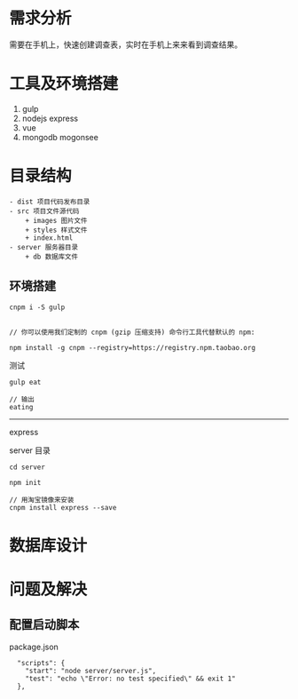 

# 需求分析 #

需要在手机上，快速创建调查表，实时在手机上来来看到调查结果。



# 工具及环境搭建 #

1. gulp
2. nodejs express
3. vue
4. mongodb mogonsee


# 目录结构 #

```
- dist 项目代码发布目录
- src 项目文件源代码
    + images 图片文件
    + styles 样式文件
    + index.html
- server 服务器目录
    + db 数据库文件
```

## 环境搭建 ##

```
cnpm i -S gulp


// 你可以使用我们定制的 cnpm (gzip 压缩支持) 命令行工具代替默认的 npm:

npm install -g cnpm --registry=https://registry.npm.taobao.org
```

测试

```
gulp eat

// 输出 
eating
```


---------
express


server 目录
```
cd server

npm init

// 用淘宝镜像来安装
cnpm install express --save 
```




# 数据库设计 #




# 问题及解决 #

## 配置启动脚本 ##

package.json

```
  "scripts": {
    "start": "node server/server.js",
    "test": "echo \"Error: no test specified\" && exit 1"
  },

```

